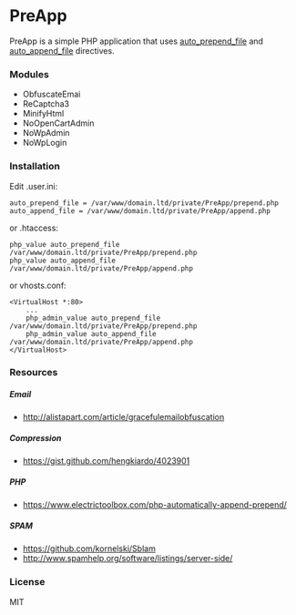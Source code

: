 # PreApp

PreApp is a simple PHP application that uses [auto_prepend_file](http://php.net/manual/it/ini.core.php#ini.auto-prepend-file) and [auto_append_file](http://php.net/manual/it/ini.core.php#ini.auto-append-file) directives.

### Modules

- ObfuscateEmai
- ReCaptcha3
- MinifyHtml
- NoOpenCartAdmin
- NoWpAdmin
- NoWpLogin

### Installation

Edit .user.ini:

```
auto_prepend_file = /var/www/domain.ltd/private/PreApp/prepend.php
auto_append_file = /var/www/domain.ltd/private/PreApp/append.php
```

or .htaccess:

```
php_value auto_prepend_file /var/www/domain.ltd/private/PreApp/prepend.php
php_value auto_append_file /var/www/domain.ltd/private/PreApp/append.php
```

or vhosts.conf:

```
<VirtualHost *:80>
	...
	php_admin_value auto_prepend_file /var/www/domain.ltd/private/PreApp/prepend.php
	php_admin_value auto_append_file /var/www/domain.ltd/private/PreApp/append.php
</VirtualHost>
```

### Resources

##### Email

- http://alistapart.com/article/gracefulemailobfuscation

##### Compression

- https://gist.github.com/hengkiardo/4023901

##### PHP

- https://www.electrictoolbox.com/php-automatically-append-prepend/

##### SPAM

- https://github.com/kornelski/Sblam
- http://www.spamhelp.org/software/listings/server-side/

### License

MIT
